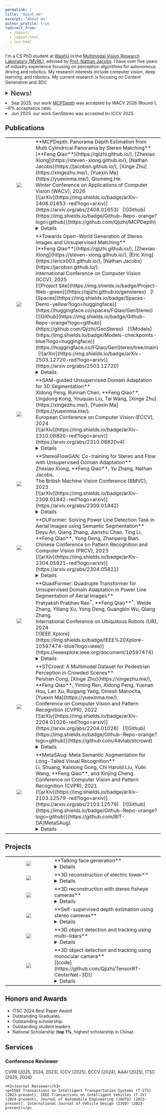 ```yaml
---
permalink: /
title: "About me"
excerpt: "About me"
author_profile: true
redirect_from: 
  - /about/
  - /about.html
  - /cv.html
---
```


I'm a CS PhD student at [WashU](https://washu.edu/) in the [Multimodal Vision Research Laboratory (MVRL)](https://mvrl.cse.wustl.edu/), advised by [Prof. Nathan Jacobs](https://jacobsn.github.io/). I have over five years of industry experience focusing on perception algorithms for autonomous driving and robotics. My research interests include computer vision, deep learning, and robotics. My current research is focusing on Content Generation and 3DV.

<style>
    .toggle-container {
        cursor: pointer;
        display: flex;
        align-items: center;
        font-size: 22px; /* Larger font size */
        color: #494e52; /* color */
        font-weight: bold; /* Bold text */
    }

    .triangle {
        width: 0;
        height: 0;
        border-top: 6px solid transparent;
        border-bottom: 6px solid transparent;
        border-left: 10px solid #494e52; /* Pointing to the right */
        margin-right: 8px;
        transition: transform 0.3s;
    }

    .triangle.open {
        transform: rotate(90deg);
    }

    .news-content {
        display: block;
        margin-top: 10px;
        overflow: hidden;
        max-height: 48px; /* Limit the max height to show 2 items initially */
        transition: max-height 0.3s ease-out;
    }

    .news-content.open {
        max-height: none; /* Expand to show all items when open */
    }
</style>

<div class="toggle-container" onclick="toggleNews()">
    <div class="triangle" id="triangle"></div>
    <span>News!</span>
</div>

<div id="news" class="news-content">
    <!-- Your news content goes here -->
    <li>Sep 2025, our work <a href="https://github.com/Qjizhi/MCPDepth">MCPDepth</a> was accepted by WACV 2026 (Round 1, ~6% acceptance rate).</li>
    <li>Jun 2025, our work <a href="https://qjizhi.github.io/genstereo">GenStereo</a> was accepted by ICCV 2025.</li>
    <!-- <ul> -->
    <li>Jul 2024, one paper was accepted by ECCV 2024.</li>
    <li>Apr 2024, I will join WashU CSE as a PhD student.</li>
    <li>Apr 2024, our work <a href="https://arxiv.org/abs/2211.16988">QuadFormer</a> was accepted by UR 2024.</li>
    <li>Nov 2023, our work <a href="https://arxiv.org/abs/2309.01842">StereoFlowGAN</a> was accepted by BMVC 2023.</li>
    <!-- </ul> -->
</div>

<script>
    function toggleNews() {
        var newsDiv = document.getElementById("news");
        var triangle = document.getElementById("triangle");
        if (newsDiv.classList.contains("open")) {
            newsDiv.classList.remove("open");
            triangle.classList.remove("open");
        } else {
            newsDiv.classList.add("open");
            triangle.classList.add("open");
        }
    }
</script>

## Publications
<table frame=hsides style="border-left-style: none;border-right-style: none;">
<colgroup>
<col width="30%" />
<col width="70%" />
</colgroup>
<thead>
</thead>
<tbody>

<tr>
<td markdown="span" style="text-align: center;vertical-align: middle;border-left-style: none;border-right-style: none;"><img src="{{ site.baseurl }}/images/2026_WACV_MCPDepth2_resized.png"></td>
<td markdown="span" style="vertical-align: middle;border-left-style: none;border-right-style: none;">
    **MCPDepth: Panorama Depth Estimation from Multi Cylindrical Panorama by Stereo Matching**<br>
    [**Feng Qiao**](https://qjizhi.github.io/), [Zhexiao Xiong](https://steven-xiong.github.io/), [Nathan Jacobs](https://jacobsn.github.io/), [Xinge Zhu](https://xingezhu.me/), [Yuexin Ma](https://yuexinma.me/), Qiumeng He.<br>
    Winter Conference on Applications of Computer Vision (WACV), 2026<br>
    [![arXiv](https://img.shields.io/badge/arXiv-2408.01653-red?logo=arxiv)](https://arxiv.org/abs/2408.01653) &nbsp;
    [![Github](https://img.shields.io/badge/Github-Repo-orange?logo=github)](https://github.com/Qjizhi/MCPDepth)<br>
    <details>
    <span style="font-size: 14px">We introduce Multi-Cylindrical Panoramic Depth Estimation (MCPDepth), a two-stage framework for omnidirectional depth estimation via stereo matching between multiple panoramas. MCPDepth uses cylindrical panoramas for initial stereo matching and then fuses the resulting depth maps across views. A circular attention module is used to overcome the distortion along the vertical axis. MCPDepth uses only standard network components, making deployment to embedded devices significantly simpler than prior approaches that require custom kernels. We theoretically and experimentally compare spherical and cylindrical projections for stereo matching, highlighting the advantages of the cylindrical projection. MCPDepth achieves state-of-the-art performance with an 18.8% reduction in mean absolute error (MAE) for depth on the outdoor, synthetic dataset Deep360 and a 19.9% reduction on the indoor, real-scene dataset 3D60. The code is attached and will be available after acceptance.</span>
    </details>
    </td>
</tr>

<tr>
<td markdown="span" style="text-align: center;vertical-align: middle;border-left-style: none;border-right-style: none;"><img src="{{ site.baseurl }}/images/2025_ICCV_GenStereo_resized.png"></td>
<td markdown="span" style="vertical-align: middle;border-left-style: none;border-right-style: none;">
    **Towards Open-World Generation of Stereo Images and Unsupervised Matching**<br>
    [**Feng Qiao**](https://qjizhi.github.io/), [Zhexiao Xiong](https://steven-xiong.github.io/), [Eric Xing](https://ericx003.github.io/), [Nathan Jacobs](https://jacobsn.github.io/).<br>
    International Conference on Computer Vision (ICCV), 2025<br>
    [![Project Site](https://img.shields.io/badge/Project-Web-green)](https://qjizhi.github.io/genstereo) &nbsp;
    [![Spaces](https://img.shields.io/badge/Spaces-Demo-yellow?logo=huggingface)](https://huggingface.co/spaces/FQiao/GenStereo) &nbsp;
    [![Github](https://img.shields.io/badge/Github-Repo-orange?logo=github)](https://github.com/Qjizhi/GenStereo) &nbsp;
    [![Models](https://img.shields.io/badge/Models-checkpoints-blue?logo=huggingface)](https://huggingface.co/FQiao/GenStereo/tree/main) &nbsp;
    [![arXiv](https://img.shields.io/badge/arXiv-2503.12720-red?logo=arxiv)](https://arxiv.org/abs/2503.12720) <br>
    <details>
    <span style="font-size: 14px">Stereo images are fundamental to numerous applications, including extended reality (XR) devices, autonomous driving, and robotics. Unfortunately, acquiring high-quality stereo images remains challenging due to the precise calibration requirements of dual-camera setups and the complexity of obtaining accurate, dense disparity maps. Existing stereo image generation methods typically focus on either visual quality for viewing or geometric accuracy for matching, but not both. We introduce GenStereo, a diffusion-based approach, to bridge this gap. The method includes two primary innovations (1) conditioning the diffusion process on a disparity-aware coordinate embedding and a warped input image, allowing for more precise stereo alignment than previous methods, and (2) an adaptive fusion mechanism that intelligently combines the diffusion-generated image with a warped image, improving both realism and disparity consistency. Through extensive training on 11 diverse stereo datasets, GenStereo demonstrates strong generalization ability. GenStereo achieves state-of-the-art performance in both stereo image generation and unsupervised stereo matching tasks. Our framework eliminates the need for complex hardware setups while enabling high-quality stereo image generation, making it valuable for both real-world applications and unsupervised learning scenarios.</span>
    </details>
    </td>
</tr>


<tr>
<td markdown="span" style="text-align: center;vertical-align: middle;border-left-style: none;border-right-style: none;"><img src="{{ site.baseurl }}/images/2024_CVPR_SAM3DSEG_resized.png"></td>
<td markdown="span" style="vertical-align: middle;border-left-style: none;border-right-style: none;">
    **SAM-guided Unsupervised Domain Adaptation for 3D Segmentation**<br>
    Xidong Peng, Runnan Chen, **Feng Qiao**, Lingdong Kong, Youquan Liu, Tai Wang, [Xinge Zhu](https://xingezhu.me/), [Yuexin Ma](https://yuexinma.me/).<br>
    European Conference on Computer Vision (ECCV), 2024<br>
    [![arXiv](https://img.shields.io/badge/arXiv-2310.08820-red?logo=arxiv)](https://arxiv.org/abs/2310.08820v4)<br>
    <details>
    <span style="font-size: 14px">Inspired by the remarkable generalization capabilities exhibited by the vision foundation model, SAM, in the realm of image segmentation, our approach leverages the wealth of general knowledge embedded within SAM to unify feature representations across diverse 3D domains and further solves the 3D domain adaptation problem. Specifically, we harness the corresponding images associated with point clouds to facilitate knowledge transfer and propose an innovative hybrid feature augmentation methodology, which significantly enhances the alignment between the 3D feature space and SAM's feature space, operating at both the scene and instance levels. Our method is evaluated on many widely-recognized datasets and achieves state-of-the-art performance.</span>
    </details>
    </td>
</tr>

<tr>
<td markdown="span" style="text-align: center;vertical-align: middle;border-left-style: none;border-right-style: none;"><img src="{{ site.baseurl }}/images/2023_BMVC_StereoFlowGAN_resized.png"></td>
<td markdown="span" style="vertical-align: middle;border-left-style: none;border-right-style: none;">
    **StereoFlowGAN: Co-training for Stereo and Flow with Unsupervised Domain Adaptation**<br>
    Zhexiao Xiong, **Feng Qiao**, Yu Zhang, Nathan Jacobs.<br>
    The British Machine Vision Conference (BMVC), 2023<br>
    [![arXiv](https://img.shields.io/badge/arXiv-2309.01842-red?logo=arxiv)](https://arxiv.org/abs/2309.01842)<br>
    <details>
    <span style="font-size: 14px">We introduce a novel training strategy for stereo matching and optical flow estimation that utilizes image-to-image translation between synthetic and real image domains. Our approach enables the training of models that excel in real image scenarios while relying solely on ground-truth information from synthetic images. To facilitate task-agnostic domain adaptation and the training of task-specific components, we introduce a bidirectional feature warping module that handles both left-right and forward-backward directions. Experimental results show competitive performance over previous domain translation-based methods, which substantiate the efficacy of our proposed framework, effectively leveraging the benefits of unsupervised domain adaptation, stereo matching, and optical flow estimation.</span>
    </details>
    </td>
</tr>

<tr>
<td markdown="span" style="text-align: center;vertical-align: middle;border-left-style: none;border-right-style: none;"><img src="{{ site.baseurl }}/images/2023_PRCV_DUFormer_resized.png"></td>
<td markdown="span" style="vertical-align: middle;border-left-style: none;border-right-style: none;">
    **DUFormer: Solving Power Line Detection Task in Aerial Images using Semantic Segmentation**<br>
    Deyu An, Qiang Zhang, Jianshu Chao, Ting Li, **Feng Qiao**, Yong Deng, Zhenpeng Bian.<br>
    Chinese Conference on Pattern Recognition and Computer Vision (PRCV), 2023<br>
    [![arXiv](https://img.shields.io/badge/arXiv-2304.05821-red?logo=arxiv)](https://arxiv.org/abs/2304.05821)<br>
    <details>
    <span style="font-size: 14px">We proposed DUFormer, a CNN-Transformer hybrid algorithm, is specifically designed to detect power lines in aerial images.</span>
    </details>
    </td>
</tr>

<tr>
<td markdown="span" style="text-align: center;vertical-align: middle;border-left-style: none;border-right-style: none;"><img src="{{ site.baseurl }}/images/2024_UR_Quadformer_resized.png"></td>
<td markdown="span" style="vertical-align: middle;border-left-style: none;border-right-style: none;">
        **QuadFormer: Quadruple Transformer for Unsupervised Domain Adaptation in Power Line Segmentation of Aerial Images**<br>
        Pratyaksh Prabhav Rao<sup>*</sup>, **Feng Qiao**<sup>*</sup>, Weide Zhang, Yiliang Xu, Yong Deng, Guangbin Wu, Qiang Zhang. <br>
        International Conference on Ubiquitous Robots (UR), 2024<br>
        [![IEEE Xplore](https://img.shields.io/badge/IEEE%20Xplore-10597474-blue?logo=ieee)](https://ieeexplore.ieee.org/document/10597474)<br>
    <details>
    <span style="font-size: 14px">we propose QuadFormer, a novel framework designed for domain adaptive semantic segmentation. The hierarchical quadruple transformer combines cross-attention and self-attention mechanisms to adapt transferable context. Based on cross-attentive and self-attentive feature representations, we introduce a pseudo label correction scheme to online denoise the pseudo labels and reduce the domain gap. Additionally, we present two datasets - ARPLSyn and ARPLReal to further advance research in unsupervised domain adaptive powerline segmentations.</span>
    </details>
    </td>
</tr>

<tr>
<td markdown="span" style="text-align: center;vertical-align: middle;border-left-style: none;border-right-style: none;"><img src="{{ site.baseurl }}/images/2022_CVPR_STCrowd_resized.png"></td>
<td markdown="span" style="vertical-align: middle;border-left-style: none;border-right-style: none;">
    **STCrowd: A Multimodal Dataset for Pedestrian Perception in Crowded Scenes**<br>
    Peishan Cong, [Xinge Zhu](https://xingezhu.me/), **Feng Qiao**, Yiming Ren, Xidong Peng, Yuenan Hou, Lan Xu, Ruigang Yang, Dinesh Manocha, [Yuexin Ma](https://yuexinma.me/).<br>
    Conference on Computer Vision and Pattern Recognition (CVPR), 2022<br>
    [![arXiv](https://img.shields.io/badge/arXiv-2204.01026-red?logo=arxiv)](https://arxiv.org/abs/2204.01026) &nbsp;
    [![Github](https://img.shields.io/badge/Github-Repo-orange?logo=github)](https://github.com/4dvlab/stcrowd)<br>
    <details>
    <span style="font-size: 14px">We introduce a large-scale multimodal dataset,STCrowd. Specifically, in STCrowd, there are a total of 219 K pedestrian instances and 20 persons per frame on average, with various levels of occlusion. We provide synchronized LiDAR point clouds and camera images as well as their corresponding 3D labels and joint IDs. STCrowd can be used for various tasks, including LiDAR-only, image-only, and sensor-fusion based pedestrian detection and tracking. We provide baselines for most of the tasks. In addition, considering the property of sparse global distribution and density-varying local distribution of pedestrians, we further propose a novel method, Density-aware Hierarchical heatmap Aggregation (DHA), to enhance pedestrian perception in crowded scenes. Extensive experiments show that our new method achieves state-of-the-art performance for pedestrian detection on various datasets.</span>
    </details>
    </td>
</tr>

<tr>
<td markdown="span" style="text-align: center;vertical-align: middle;border-left-style: none;border-right-style: none;"><img src="{{ site.baseurl }}/images/2021_CVPR_MetaSAug_resized.png"></td>
<td markdown="span" style="vertical-align: middle;border-left-style: none;border-right-style: none;">
    **MetaSAug: Meta Semantic Augmentation for Long-Tailed Visual Recognition**<br>
    Li, Shuang, Kaixiong Gong, Chi Harold Liu, Yulin Wang, **Feng Qiao**, and Xinjing Cheng.<br>
    Conference on Computer Vision and Pattern Recognition (CVPR), 2021<br>
    [![arXiv](https://img.shields.io/badge/arXiv-2103.12579-red?logo=arxiv)](https://arxiv.org/abs/2103.12579) &nbsp;
    [![Github](https://img.shields.io/badge/Github-Repo-orange?logo=github)](https://github.com/BIT-DA/MetaSAug)<br>
    <details>
    <span style="font-size: 14px">We propose a novel approach to learn transformed semantic directions with meta-learning automatically. In specific, the augmentation strategy during training is dynamically optimized, aiming to minimize the loss on a small balanced validation set, which is approximated via a meta update step. Extensive empirical results on CIFAR-LT-10/100, ImageNet-LT, and iNaturalist 2017/2018 validate the effectiveness of our method.</span>
    </details>
    </td>
</tr>

</tbody>
</table>

## Projects
<table frame=hsides style="border-left-style: none;border-right-style: none;">
<colgroup>
<col width="30%" />
<col width="70%" />
</colgroup>
<thead>
</thead>
<tbody>

<tr>
<td markdown="span" style="text-align: center;vertical-align: middle;border-left-style: none;border-right-style: none;"><img src="{{ site.baseurl }}/images/TalkingFaceGeneration_resized.gif"></td>
<td markdown="span" style="vertical-align: middle;border-left-style: none;border-right-style: none;">
    **Talking face generation**<br>
    <details>
    <span style="font-size: 14px">Multi stage talking face generation.</span>
    </details>
    </td>
</tr>

<tr>
<td markdown="span" style="text-align: center;vertical-align: middle;border-left-style: none;border-right-style: none;"><img src="{{ site.baseurl }}/images/Nerf_3D_Reconstruction_resized.gif"></td>
<td markdown="span" style="vertical-align: middle;border-left-style: none;border-right-style: none;">
    **3D reconstruction of electric tower**<br>
    <details>
    <span style="font-size: 14px">3D reconstruction of electric tower using aerial images.</span>
    </details>
    </td>
</tr>

<tr>
<td markdown="span" style="text-align: center;vertical-align: middle;border-left-style: none;border-right-style: none;"><img src="{{ site.baseurl }}/images/3d_recon_fisheye_stereo_resized.gif"></td>
<td markdown="span" style="vertical-align: middle;border-left-style: none;border-right-style: none;">
    **3D reconstruction with stereo fisheye cameras**<br>
    <details>
    <span style="font-size: 14px">Unsupervised depth estimation with stereo fisheye cameras.</span>
    </details>
    </td>
</tr>

<tr>
<td markdown="span" style="text-align: center;vertical-align: middle;border-left-style: none;border-right-style: none;"><img src="{{ site.baseurl }}/images/StereoMatching_Powerline_resized.png"></td>
<td markdown="span" style="vertical-align: middle;border-left-style: none;border-right-style: none;">
    **Self-supervised depth estimation using stereo cameras**<br>
    <details>
    <span style="font-size: 14px">Depth estimation using stereo cameras. Synthetic data is utilized to generate ground truth, and domain adaptation/generalization is employed to ensure excellent performance on real data as well.</span>
    </details>
    </td>
</tr>

<tr>
<td markdown="span" style="text-align: center;vertical-align: middle;border-left-style: none;border-right-style: none;"><img src="{{ site.baseurl }}/images/Lidar_Perception_resized.png"></td>
<td markdown="span" style="vertical-align: middle;border-left-style: none;border-right-style: none;">
    **3D object detection and tracking using multi-lidars**<br>
    <details>
    <span style="font-size: 14px">3D object detection and tracking using multi-lidars. Inputs are sequential point clouds from multi-lidars and the model can get the 3d information of objects including position, size, orientation, class, free space (also as known as drivable area), and lanes. The model is deployed on GPU with TensorRT and SoC chip, which meets the needs of real-time detection.</span>
    </details>
    </td>
</tr>

<tr>
<td markdown="span" style="text-align: center;vertical-align: middle;border-left-style: none;border-right-style: none;"><img src="{{ site.baseurl }}/images/mono_camera_3d_detection_resized.png"></td>
<td markdown="span" style="vertical-align: middle;border-left-style: none;border-right-style: none;">
    **3D object detection and tracking using monocular camera**<br>
    [[code](https://github.com/Qjizhi/TensorRT-CenterNet-3D)]<br>
    <details>
    <span style="font-size: 14px">3D object detection and tracking using a monocular camera. The model takes sequential images as inputs and is capable of extracting 3D information about objects, including their position, size, orientation, and class. Deployment on a GPU with TensorRT enables the model to achieve an impressive inference speed of 50 Hz.</span>
    </details>
    </td>
</tr>

</tbody>
</table>

## Honors and Awards

<div class="honors-awards">
    <ul>
        <li>ITSC 2024 Best Paper Award</li>
        <li>Outstanding Graduates.</li>
        <li>Outstanding scholarship.</li>
        <li>Outstanding student leaders.</li>
        <li>National Scholarship (<strong>top 1%</strong>, highest scholarship in China).</li>
    </ul>
</div>

## Services

<div class="services">
    <h3>Conference Reviewer</h3>
    <p>CVPR (2025, 2024, 2023), ICCV (2025), ECCV (2024), AAAI (2025), ITSC (2025, 2024)</p>
    
    <h3>Journal Reviewer</h3>
    <p>IEEE Transactions on Intelligent Transportation Systems (T-ITS) (2023-present), IEEE Transactions on Intelligent Vehicles (T-IV) (2024-present), Journal of Automobile Engineering (JAUTO) (2023-present), International Journal of Vehicle Design (IJVD) (2023-present)</p>
    
</div>

